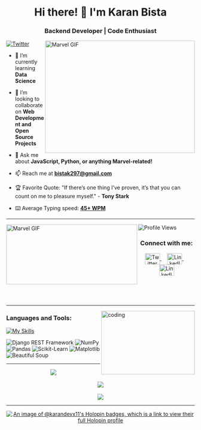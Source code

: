 <h1 align="center">Hi there! 👋 I'm Karan Bista</h1>
<h3 align="center">Backend Developer | Code Enthusiast</h3>

<img alt="Marvel GIF" align="right" width="400" height="300" src="https://i.giphy.com/media/v1.Y2lkPTc5MGI3NjExeHoxa2tiMGh6cG04YjUxYXc0MGg5eDRmMWcwenJ4anE1YW1tdDlrNyZlcD12MV9pbnRlcm5hbF9naWZfYnlfaWQmY3Q9Zw/MUlmRFnTQxwJ2/giphy.gif">

<p align="left">
  <a href="https://x.com/KaranBista47908?t=G1Smnmd7gAb_4vPBRYeR_Q&s=09">
    <img src="https://img.shields.io/twitter/url?style=social&label=Follow%20%40KaranBista47908&url=https%3A%2F%2Ftwitter.com%2FKaranBista47908" alt="Twitter">
  </a>
</p>

- 🌱 I’m currently learning **Data Science**

- 👯 I’m looking to collaborate on **Web Development and Open Source Projects**

- 💬 Ask me about **JavaScript, Python, or anything Marvel-related!**

- 📫 Reach me at **bistak297@gmail.com**

- 🏆 Favorite Quote: "If there’s one thing I’ve proven, it’s that you can count on me to pleasure myself." - **Tony Stark**

- ⌨️ Average Typing speed: <a href="https://drive.google.com/file/d/1xrhQ5csP_x0VyjBpRwl8UBubQj98t7jP/view?usp=drivesdk">**45+ WPM**</a>

<hr />
<img alt="Marvel GIF" width="350" height="160" align="left" src="https://i.giphy.com/media/v1.Y2lkPTc5MGI3NjExbzZodWJnbGVobGVrbjNqaGVsYmV4ZDV4MnZsM3B1NjRqdGl4NHlwdCZlcD12MV9pbnRlcm5hbF9naWZfYnlfaWQmY3Q9Zw/N1DlKzpUcCy1xMVO5D/giphy.gif">

![Profile Views](https://komarev.com/ghpvc/?username=kar137&color=blue)

<div align="center">
<h3>Connect with me:</h3>
<p>
<a href="https://x.com/KaranBista47908" target="_blank">
  <img align="center" src="https://raw.githubusercontent.com/rahuldkjain/github-profile-readme-generator/master/src/images/icons/Social/twitter.svg" alt="Twitter" height="30" width="40" />
</a>&nbsp;&nbsp;&nbsp;
<a href="https://www.linkedin.com/in/karan-bista-6200242a1?utm_source=share&utm_campaign=share_via&utm_content=profile&utm_medium=android_app" target="_blank">
  <img align="center" src="https://raw.githubusercontent.com/rahuldkjain/github-profile-readme-generator/master/src/images/icons/Social/linked-in-alt.svg" alt="LinkedIn" height="30" width="40" />
</a>&nbsp;&nbsp;&nbsp;
<a href="https://www.instagram.com/karan_bista18?igsh=MW1hYXVybjJsOHpscw==" target="_blank">
  <img align="center" src="https://raw.githubusercontent.com/rahuldkjain/github-profile-readme-generator/master/src/images/icons/Social/instagram.svg" alt="LinkedIn" height="30" width="40" />
</a>
</p>
</div>

<br /><br /><br />

<hr />
<img alt="coding" align="right" width="250" height="170" src="https://i.giphy.com/media/v1.Y2lkPTc5MGI3NjExYWtsd3B6cmVjdm5udnFrNGc1cXhoNG9uZnBqdDB1MzE2NG02MjVvNiZlcD12MV9pbnRlcm5hbF9naWZfYnlfaWQmY3Q9Zw/78XCFBGOlS6keY1Bil/giphy.gif" />
<h3 align="left">Languages and Tools:</h3>

[![My Skills](https://skillicons.dev/icons?i=html,css,js,python,flask,django,tailwindcss,postgresql,mysql,sqlite,anaconda,git,github&perline=6)](https://skillicons.dev)

<p align="left">
  <img src="https://img.shields.io/badge/Django%20Rest%20Framework-092E20?style=for-the-badge&logo=django&logoColor=white" alt="Django REST Framework" />
  <img src="https://img.shields.io/badge/NumPy-013243?style=for-the-badge&logo=numpy&logoColor=white" alt="NumPy" />
  <img src="https://img.shields.io/badge/Pandas-150458?style=for-the-badge&logo=pandas&logoColor=white" alt="Pandas" />
  <img src="https://img.shields.io/badge/ScikitLearn-F7931E?style=for-the-badge&logo=scikitlearn&logoColor=white" alt="Scikit-Learn" />
  <img src="https://img.shields.io/badge/Matplotlib-11557C?style=for-the-badge" alt="Matplotlib" />
  <img src="https://img.shields.io/badge/Beautiful%20Soup-39C5BB?style=for-the-badge&logo=beautifulsoup&logoColor=white" alt="Beautiful Soup" />
</p>

<hr />

<div align="center">
<a href="https://github.com/kar137">
  <img align="center" src="https://github-readme-stats.vercel.app/api?username=kar137&theme=tokyonight" />
</a>  
<br /><br />
<a href="https://github.com/kar137">
  <img align="center" src="https://github-readme-streak-stats.herokuapp.com/?user=kar137&theme=tokyonight" />
</a>
<br /><br />
<a href="https://github.com/kar137">
  <img align="center" src="https://github-readme-activity-graph.vercel.app/graph?username=kar137&theme=react-dark" />  
</div>

<hr />

<div align="center">
  <a href="https://holopin.io/@karandevx11">
    <img src="https://holopin.me/karandevx11" alt="An image of @karandevx11's Holopin badges, which is a link to view their full Holopin profile" />
  </a>
</div>
